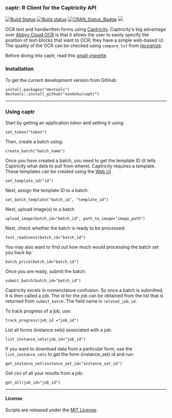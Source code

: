 ### captr: R Client for the Captricity API

[![Build Status](https://travis-ci.org/soodoku/captr.svg?branch=master)](https://travis-ci.org/soodoku/captr)
[![Build status](https://ci.appveyor.com/api/projects/status/ck34qnr03mpbuke7?svg=true)](https://ci.appveyor.com/project/soodoku/captr)
[![CRAN_Status_Badge](http://www.r-pkg.org/badges/version/captr)](http://cran.r-project.org/web/packages/captr)
![](http://cranlogs.r-pkg.org/badges/grand-total/captr)

OCR text and handwritten forms using [Captricity](https://captricity.com/). Captricity's big advantage over [Abbyy Cloud OCR](https://github.com/soodoku/abbyyR) is that it allows the user to easily specify the position of text-blocks that want to OCR; they have a simple web-based UI. The quality of the OCR can be checked using `compare_txt` from [recognize](https://github.com/soodoku/recognize). 

Before diving into captr, read this [small vignette](vignettes/Using_Captricity.Rmd).

### Installation

To get the current development version from GitHub:

```{r install}
install.packages("devtools")
devtools::install_github("soodoku/captr")
```

-------------------
### Using captr

Start by getting an application token and setting it using:

```{r set_token}
set_token("token")
```

Then, create a batch using:

```{r create_batch}
create_batch("batch_name")
```

Once you have created a batch, you need to get the template ID (it tells Captricity what data to pull from where). Captricity requires a template. These templates can be created using the [Web UI](https://shreddr.captricity.com/job/).

```{r set_tempid}
set_template_id("id")
```

Next, assign the template ID to a batch:
```{r temp_batch}
set_batch_template("batch_id", "template_id")
```

Next, upload image(s) to a batch
```{r upload_image}
upload_image(batch_id="batch_id", path_to_image="image_path")
```

Next, check whether the batch is ready to be processed:

```{r test_readiness}
test_readiness(batch_id="batch_id")
```

You may also want to find out how much would processing the batch set you back by:

```{r batch_price}
batch_price(batch_id="batch_id")
```

Once you are ready, submit the batch:
```{r submit_batch}
submit_batch(batch_id="batch_id")
```

Captricity excels in nomenclature confusion. So once a batch is submitted, it is then called a job. The id for the job can be obtained from 
the list that is returned from `submit_batch`. The field name is `related_job_id`.

To track progress of a job, use:

```{r track_progress}
track_progress(job_id ="job_id")
```

List all forms (instance sets) associated with a job:
```{r list_instance_sets}
list_instance_sets(job_id="job_id")
```

If you want to download data from a particular form, use the `list_instance_sets` to get the form (instance_set) id and run:
```{r get_instance_set}
get_instance_set(instance_set_id="instance_set_id")
```

Get csv of all your results from a job:
```{r get_all}
get_all(job_id="job_id")
```

------------------
#### License
Scripts are released under the [MIT License](https://opensource.org/licenses/MIT).

